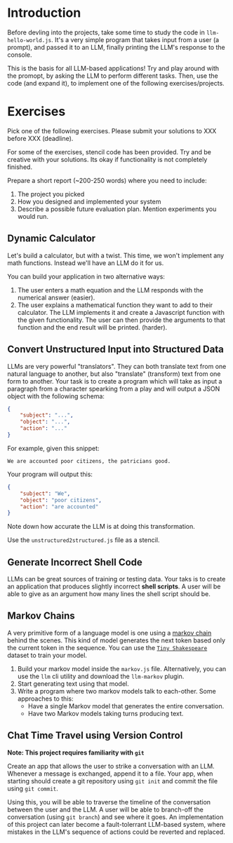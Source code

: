 # Introduction

Before devling into the projects, take some time to study 
the code in `llm-hello-world.js`. 
It's a very simple program that takes input from a user (a prompt),
and passed it to an LLM, finally printing the LLM's response to the console.

This is the basis for all LLM-based applications!
Try and play around with the promopt, by asking the LLM to perform different tasks.
Then, use the code (and expand it), to implement one of the following exercises/projects.

# Exercises

Pick one of the following exercises. Please submit your solutions to XXX before XXX (deadline).

For some of the exercises, stencil code has been provided.
Try and be creative with your solutions.
Its okay if functionality is not completely finished.

Prepare a short report (~200-250 words) where you need to include:

1. The project you picked
2. How you designed and implemented your system
3. Describe a possible future evaluation plan. Mention experiments you would run.

## Dynamic Calculator

Let's build a calculator, but with a twist. 
This time, we won't implement any math functions.
Instead we'll have an LLM do it for us.

You can build your application in two alternative ways:

1. The user enters a math equation and the LLM responds with the numerical answer (easier).
2. The user explains a mathematical function they want to add to their calculator. 
   The LLM implements it and create a Javascript function with the given functionality.
   The user can then provide the arguments to that function and the end result will be printed. (harder).


## Convert Unstructured Input into Structured Data

LLMs are very powerful "translators".
They can both translate text from one natural language to another,
but also "translate" (transform) text from one form to another.
Your task is to create a program which will take as input a paragraph
from a character spearking from a play and will output a JSON object
with the following schema:

```json
{
    "subject": "...",
    "object": "...",
    "action": "..."
}
```

For example, given this snippet:

```
We are accounted poor citizens, the patricians good.
```

Your program will output this:

```json
{
    "subject": "We",
    "object": "poor citizens",
    "action": "are accounted"
}
```

Note down how accurate the LLM is at doing this transformation.

Use the `unstructured2structured.js` file as a stencil.

## Generate Incorrect Shell Code

LLMs can be great sources of training or testing data.
Your taks is to create an application that produces slightly incorrect **shell scripts**.
A user will be able to give as an argument how many lines the shell script should be.

## Markov Chains

A very primitive form of a language model is one using a [markov chain](https://en.wikipedia.org/wiki/Markov_chain) behind the scenes.
This kind of model generates the next token based only the current token in the sequence.
You can use the [`Tiny Shakespeare`](https://raw.githubusercontent.com/karpathy/char-rnn/master/data/tinyshakespeare/input.txt) dataset to train your model.

1. Build your markov model inside the `markov.js` file. Alternatively, you can use the `llm` cli utility and download the `llm-markov` plugin.
2. Start generating text using that model.
3. Write a program where two markov models talk to each-other.
   Some approaches to this:
    * Have a single Markov model that generates the entire conversation.
    * Have two Markov models taking turns producing text.

## Chat Time Travel using Version Control

__Note: This project requires familiarity with `git`__

Create an app that allows the user to strike a conversation with an LLM.
Whenever a message is exchanged, append it to a file.
Your app, when starting should create a git repository using `git init`
and commit the file using `git commit`.

Using this, you will be able to traverse the timeline of the conversation between the user 
and the LLM. 
A user will be able to branch-off the conversation (using `git branch`) and see where it goes.
An implementation of this project can later become a fault-tolerrant LLM-based 
system, where mistakes in the LLM's sequence of actions could be reverted
and replaced.
